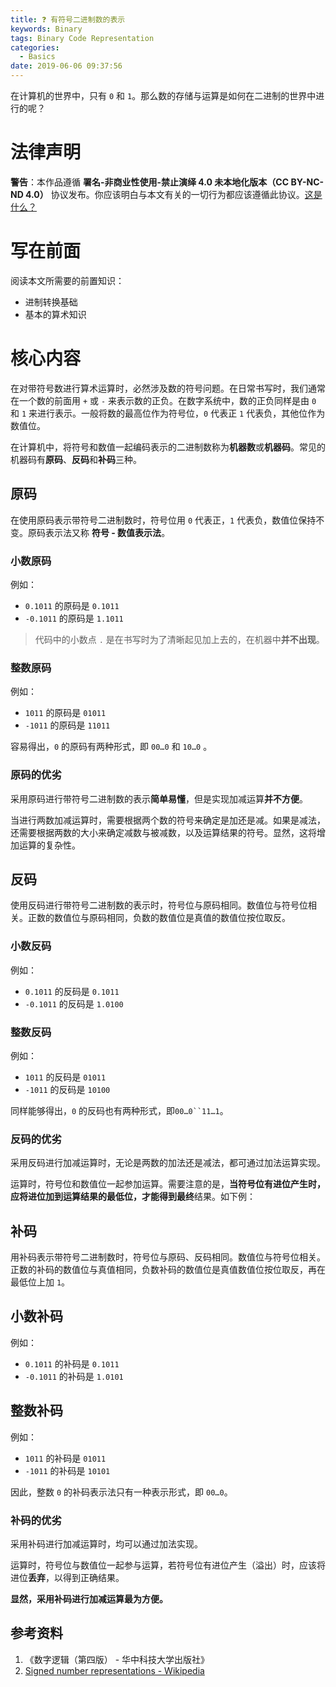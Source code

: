 ```yaml
---
title: ❓ 有符号二进制数的表示
keywords: Binary
tags: Binary Code Representation
categories:
  - Basics
date: 2019-06-06 09:37:56
---
```


在计算机的世界中，只有 `0` 和 `1`。那么数的存储与运算是如何在二进制的世界中进行的呢？

<!-- MORE -->

# 法律声明

**警告**：本作品遵循 **署名-非商业性使用-禁止演绎 4.0 未本地化版本（CC BY-NC-ND 4.0）** 协议发布。你应该明白与本文有关的一切行为都应该遵循此协议。[这是什么？](https://creativecommons.org/licenses/by-nc-nd/4.0/)

# 写在前面

阅读本文所需要的前置知识：

- 进制转换基础
- 基本的算术知识

# 核心内容

在对带符号数进行算术运算时，必然涉及数的符号问题。在日常书写时，我们通常在一个数的前面用 `+` 或 `-` 来表示数的正负。在数字系统中，数的正负同样是由 `0` 和 `1` 来进行表示。一般将数的最高位作为符号位，`0` 代表正 `1` 代表负，其他位作为数值位。

在计算机中，将符号和数值一起编码表示的二进制数称为**机器数**或**机器码**。常见的机器码有**原码**、**反码**和**补码**三种。

## 原码

在使用原码表示带符号二进制数时，符号位用 `0` 代表正，`1` 代表负，数值位保持不变。原码表示法又称 **符号 - 数值表示法**。

### 小数原码

例如：

- `0.1011` 的原码是 `0.1011`
- `-0.1011` 的原码是 `1.1011`

> 代码中的小数点 `.` 是在书写时为了清晰起见加上去的，在机器中**并不出现**。


### 整数原码

例如：

- `1011` 的原码是 `01011`
- `-1011` 的原码是 `11011`

容易得出，`0` 的原码有两种形式，即 `00…0` 和 `10…0` 。

### 原码的优劣

采用原码进行带符号二进制数的表示**简单易懂**，但是实现加减运算**并不方便**。

当进行两数加减运算时，需要根据两个数的符号来确定是加还是减。如果是减法，还需要根据两数的大小来确定减数与被减数，以及运算结果的符号。显然，这将增加运算的复杂性。

## 反码

使用反码进行带符号二进制数的表示时，符号位与原码相同。数值位与符号位相关。正数的数值位与原码相同，负数的数值位是真值的数值位按位取反。

### 小数反码

例如：

- `0.1011` 的反码是 `0.1011`
- `-0.1011` 的反码是 `1.0100`

### 整数反码

例如：

- `1011` 的反码是 `01011`
- `-1011` 的反码是 `10100`

同样能够得出，`0` 的反码也有两种形式，即`00…0``11…1`。

### 反码的优劣

采用反码进行加减运算时，无论是两数的加法还是减法，都可通过加法运算实现。

运算时，符号位和数值位一起参加运算。需要注意的是，**当符号位有进位产生时，应将进位加到运算结果的最低位，才能得到最终**结果。如下例：



## 补码

用补码表示带符号二进制数时，符号位与原码、反码相同。数值位与符号位相关。正数的补码的数值位与真值相同，负数补码的数值位是真值数值位按位取反，再在最低位上加 `1`。

## 小数补码

例如：

- `0.1011` 的补码是 `0.1011`
- `-0.1011` 的补码是 `1.0101`

## 整数补码

例如：

- `1011` 的补码是 `01011`
- `-1011` 的补码是 `10101`

因此，整数 `0` 的补码表示法只有一种表示形式，即 `00…0`。

### 补码的优劣

采用补码进行加减运算时，均可以通过加法实现。

运算时，符号位与数值位一起参与运算，若符号位有进位产生（溢出）时，应该将进位**丢弃**，以得到正确结果。

**显然，采用补码进行加减运算最为方便。**

## 参考资料

1. 《数字逻辑（第四版） - 华中科技大学出版社》
1. [Signed number representations - Wikipedia](https://en.wikipedia.org/wiki/Signed_number_representations#Ones'_complement)
